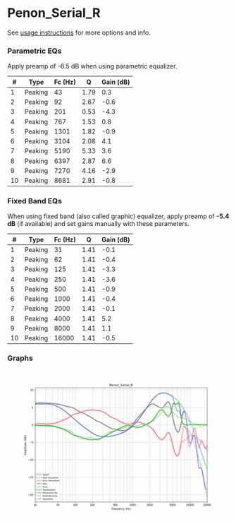 # Penon_Serial_R
See [usage instructions](https://github.com/jaakkopasanen/AutoEq#usage) for more options and info.

### Parametric EQs
Apply preamp of -6.5 dB when using parametric equalizer.

|   # | Type    |   Fc (Hz) |    Q |   Gain (dB) |
|-----|---------|-----------|------|-------------|
|   1 | Peaking |        43 | 1.79 |         0.3 |
|   2 | Peaking |        92 | 2.67 |        -0.6 |
|   3 | Peaking |       201 | 0.53 |        -4.3 |
|   4 | Peaking |       767 | 1.53 |         0.8 |
|   5 | Peaking |      1301 | 1.82 |        -0.9 |
|   6 | Peaking |      3104 | 2.08 |         4.1 |
|   7 | Peaking |      5190 | 5.33 |         3.6 |
|   8 | Peaking |      6397 | 2.87 |         6.6 |
|   9 | Peaking |      7270 | 4.16 |        -2.9 |
|  10 | Peaking |      8681 | 2.91 |        -0.8 |

### Fixed Band EQs
When using fixed band (also called graphic) equalizer, apply preamp of **-5.4 dB** (if available) and set gains manually with these parameters.

|   # | Type    |   Fc (Hz) |    Q |   Gain (dB) |
|-----|---------|-----------|------|-------------|
|   1 | Peaking |        31 | 1.41 |        -0.1 |
|   2 | Peaking |        62 | 1.41 |        -0.4 |
|   3 | Peaking |       125 | 1.41 |        -3.3 |
|   4 | Peaking |       250 | 1.41 |        -3.6 |
|   5 | Peaking |       500 | 1.41 |        -0.9 |
|   6 | Peaking |      1000 | 1.41 |        -0.4 |
|   7 | Peaking |      2000 | 1.41 |        -0.1 |
|   8 | Peaking |      4000 | 1.41 |         5.2 |
|   9 | Peaking |      8000 | 1.41 |         1.1 |
|  10 | Peaking |     16000 | 1.41 |        -0.5 |

### Graphs
![](./Penon_Serial_R.png)
